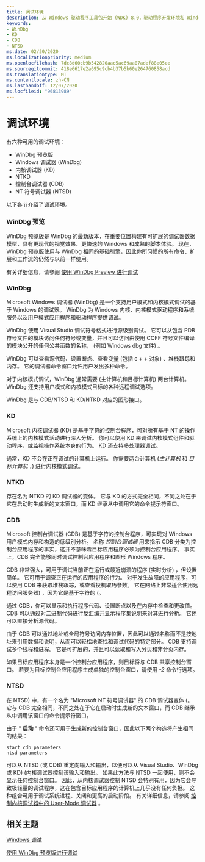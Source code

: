 ```yaml
---
title: 调试环境
description: 从 Windows 驱动程序工具包开始 (WDK) 8.0，驱动程序开发环境和 Windows 调试器集成到 Microsoft Visual Studio 中。
keywords:
- WinDbg
- KD
- CDB
- NTSD
ms.date: 02/20/2020
ms.localizationpriority: medium
ms.openlocfilehash: 7dc8d60cb9b542820aac5ac69aa07adef88e05ee
ms.sourcegitcommit: 418e6617e2a695c9cb4b37b5b60e264760858acd
ms.translationtype: MT
ms.contentlocale: zh-CN
ms.lasthandoff: 12/07/2020
ms.locfileid: "96813989"
---
```

# <a name="debugging-environments"></a>调试环境

有六种可用的调试环境：

- WinDbg 预览版
- Windows 调试器 (WinDbg)
- 内核调试器 (KD) 
- NTKD
- 控制台调试器 (CDB) 
- NT 符号调试器 (NTSD) 

以下各节介绍了调试环境。

### <a name="span-idwindbgpreviewspanspan-idwindbgpreviewspanspan-idwindbgpreviewspanwindbg-preview"></a><span id="WinDbgPreview"></span><span id="windbgpreview"></span><span id="WINDBGPREVIEW"></span>WinDbg 预览

WinDbg 预览版是 WinDbg 的最新版本，在重要位置构建有可扩展的调试器数据模型，具有更现代的视觉效果、更快速的 Windows 和成熟的脚本体验。 现在，WinDbg 预览版使用与 WinDbg 相同的基础引擎，因此你所习惯的所有命令、扩展和工作流的仍然与以前一样使用。

有关详细信息，请参阅 [使用 WinDbg Preview 进行调试](debugging-using-windbg-preview.md)

### <a name="span-idwindbgspanspan-idwindbgspanspan-idwindbgspanwindbg"></a><span id="WinDbg"></span><span id="windbg"></span><span id="WINDBG"></span>WinDbg

Microsoft Windows 调试器 (WinDbg) 是一个支持用户模式和内核模式调试的基于 Windows 的调试器。 WinDbg 为 Windows 内核、内核模式驱动程序和系统服务以及用户模式应用程序和驱动程序提供调试。

WinDbg 使用 Visual Studio 调试符号格式进行源级别调试。 它可以从包含 PDB 符号文件的模块访问任何符号或变量，并且可以访问由使用 COFF 符号文件编译的模块公开的任何公共函数的名称， (例如 Windows dbg 文件) 。

WinDbg 可以查看源代码、设置断点、查看变量 (包括 c + + 对象) 、堆栈跟踪和内存。 它的调试器命令窗口允许用户发出多种命令。

对于内核模式调试，WinDbg 通常需要 (主计算机和目标计算机) 两台计算机。 WinDbg 还支持用户模式和内核模式目标的各种远程调试选项。

WinDbg 是与 CDB/NTSD 和 KD/NTKD 对应的图形接口。

### <a name="span-idkdspanspan-idkdspankd"></a><span id="KD"></span><span id="kd"></span>KD

Microsoft 内核调试器 (KD) 是基于字符的控制台程序，可对所有基于 NT 的操作系统上的内核模式活动进行深入分析。 你可以使用 KD 来调试内核模式组件和驱动程序，或监视操作系统本身的行为。 KD 还支持多处理器调试。

通常，KD 不会在正在调试的计算机上运行。 你需要两台计算机 (*主计算机* 和 *目标计算机* ，) 进行内核模式调试。

### <a name="span-idntkdspanspan-idntkdspanntkd"></a><span id="NTKD"></span><span id="ntkd"></span>NTKD

存在名为 NTKD 的 KD 调试器的变体。 它与 KD 的方式完全相同，不同之处在于它在启动时生成新的文本窗口，而 KD 继承从中调用它的命令提示符窗口。

### <a name="span-idcdbspanspan-idcdbspancdb"></a><span id="CDB"></span><span id="cdb"></span>CDB

Microsoft 控制台调试器 (CDB) 是基于字符的控制台程序，可实现对 Windows 用户模式内存和构造的低级别分析。 名称 *控制台调试器* 用来指示 CDB 分类为控制台应用程序的事实，这并不意味着目标应用程序必须为控制台应用程序。 事实上，CDB 完全能够同时调试控制台应用程序和图形 Windows 程序。

CDB 非常强大，可用于调试当前正在运行或最近崩溃的程序 (实时分析) ，但设置简单。 它可用于调查正在运行的应用程序的行为。 对于发生故障的应用程序，可以使用 CDB 来获取堆栈跟踪，或查看投机取巧参数。 它在网络上非常适合使用远程访问服务器) ，因为它是基于字符的 (。

通过 CDB，你可以显示和执行程序代码、设置断点以及在内存中检查和更改值。 CDB 可以通过对二进制代码进行反汇编并显示程序集说明来对其进行分析。 它还可以直接分析源代码。

由于 CDB 可以通过地址或全局符号访问内存位置，因此可以通过名称而不是按地址来引用数据和说明，从而可以轻松地查找和调试代码的特定部分。 CDB 支持调试多个线程和进程。 它是可扩展的，并且可以读取和写入分页和非分页内存。

如果目标应用程序本身是一个控制台应用程序，则目标将与 CDB 共享控制台窗口。 若要为目标控制台应用程序生成单独的控制台窗口，请使用 *-2* 命令行选项。

### <a name="span-idntsdspanspan-idntsdspanntsd"></a><span id="NTSD"></span><span id="ntsd"></span>NTSD

在 NTSD) 中，有一个名为 "Microsoft NT 符号调试器" 的 CDB 调试器变体 (。 它与 CDB 完全相同，不同之处在于它在启动时生成新的文本窗口，而 CDB 继承从中调用该窗口的命令提示符窗口。

由于 " **启动** " 命令还可用于生成新的控制台窗口，因此以下两个构造将产生相同的结果：

```console
start cdb parameters
ntsd parameters
```

可以从 NTSD (或 CDB) 重定向输入和输出，以便可以从 Visual Studio、WinDbg 或 KD)  (内核调试器控制该输入和输出。 如果此方法与 NTSD 一起使用，则不会显示任何控制台窗口。 因此，从内核调试器控制 NTSD 会特别有用，因为它会导致极轻量的调试程序，这在包含目标应用程序的计算机上几乎没有任何负担。 这种组合可用于调试系统进程、关闭和更高的启动阶段。 有关详细信息，请参阅 [控制内核调试器中的 User-Mode 调试器](controlling-the-user-mode-debugger-from-the-kernel-debugger.md) 。

## <a name="span-idrelated_topicsspanrelated-topics"></a><span id="related_topics"></span>相关主题

[Windows 调试](index.md)

[使用 WinDbg 预览版进行调试](debugging-using-windbg-preview.md)
